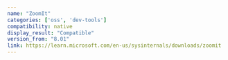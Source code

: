 ```yaml
---
name: "ZoomIt"
categories: ['oss', 'dev-tools']
compatibility: native
display_result: "Compatible"
version_from: "8.01"
link: https://learn.microsoft.com/en-us/sysinternals/downloads/zoomit
---
```

